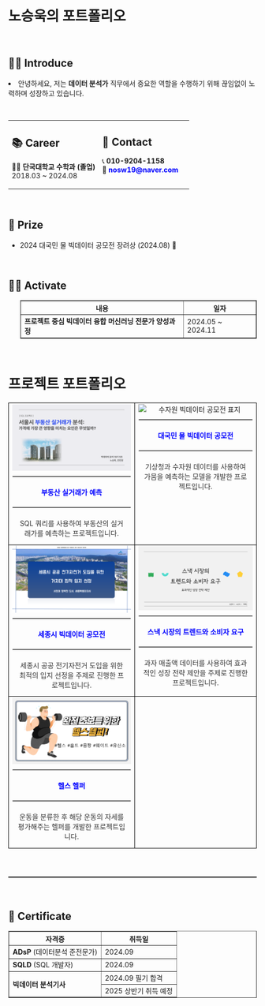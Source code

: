 <h1>노승욱의 포트폴리오</h1>

<br>

## 🧑‍💻 Introduce
<p>
  <li>안녕하세요, 저는 <strong>데이터 분석가</strong> 직무에서 중요한 역할을 수행하기 위해 끊임없이 노력하며 성장하고 있습니다.</li>
</p>

<ul>
</ul>

<br>

<table style="width: 100%; border-spacing: 10px;">
  <tr>
    <td style="vertical-align: top; width: 50%;">
      <h2>📚 Career</h2>
      <ul style="list-style: none; padding: 0;">
        <li>👨‍🎓 <b>단국대학교 수학과 (졸업)</b></li>
        <li>2018.03 ~ 2024.08</li>
      </ul>
    </td>
    <td style="vertical-align: top; width: 50%;">
      <h2>📱 Contact</h2>
      <ul style="list-style: none; padding: 0;">
        <li>📞 <b>010-9204-1158</b></li>
        <li>📧 <b><a href="mailto:nosw19@naver.com" style="text-decoration: none; color: blue;">nosw19@naver.com</a></b></li>
      </ul>
    </td>
  </tr>
</table>

<br>

<div>
  <h2>🏅 Prize</h2>
</div>

<ul>
  <li>2024 대국민 물 빅데이터 공모전 장려상 (2024.08) 🎉</li>
</ul>

<br>

<div>
  <h2>🤼‍♂️ Activate</h2>
</div>

<ul>
  <table border="1">
  <tr>
    <th>내용</th>
    <th>일자</th>
  </tr>
  <tr>
    <td><strong>﻿프로젝트 중심 빅데이터 융합 머신러닝 전문가 양성과정</strong></td>
    <td>2024.05 ~ 2024.11</td>
</table>

</ul>

<br>


# 프로젝트 포트폴리오

<table style="width: 100%; border-collapse: collapse; margin: 20px 0; table-layout: fixed;">
  <tr>
    <td style="text-align: center; vertical-align: top; border: 1px solid black;">
      <img src="SQL_표지.png" alt="SQL 프로젝트 표지" style="width: 100%; height: auto; display: block;">
      <hr style="border: 1px solid #ccc; margin: 10px 0;">
      <div style="padding: 10px;">
        <a href="./SQL프로젝트.pdf" style="text-decoration: none; color: blue; font-weight: bold;">
          <b>부동산 실거래가 예측</b>
        </a>
      </div>
      <hr style="border: 1px solid #ccc; margin: 10px 0;">
      <div style="padding: 10px; font-size: 14px; color: #333;">
        SQL 쿼리를 사용하여 부동산의 실거래가를 예측하는 프로젝트입니다.
      </div>
    </td>
    <td style="text-align: center; vertical-align: top; border: 1px solid black;">
      <img src="수자원_표지.png" alt="수자원 빅데이터 공모전 표지" style="width: 100%; height: auto; display: block;">
      <hr style="border: 1px solid #ccc; margin: 10px 0;">
      <div style="padding: 10px;">
        <a href="./수자원프로젝트.pdf" style="text-decoration: none; color: blue; font-weight: bold;">
          <b>대국민 물 빅데이터 공모전</b>
        </a>
      </div>
      <hr style="border: 1px solid #ccc; margin: 10px 0;">
      <div style="padding: 10px; font-size: 14px; color: #333;">
        기상청과 수자원 데이터를 사용하여 가뭄을 예측하는 모델을 개발한 프로젝트입니다.
      </div>
    </td>
  </tr>
  <tr>
    <td style="text-align: center; vertical-align: top; border: 1px solid black;">
      <img src="세종시_표지.png" alt="세종시 빅데이터 공모전 표지" style="width: 100%; height: auto; display: block;">
      <hr style="border: 1px solid #ccc; margin: 10px 0;">
      <div style="padding: 10px;">
        <a href="./세종시발표.pdf" style="text-decoration: none; color: blue; font-weight: bold;">
          <b>세종시 빅데이터 공모전</b>
        </a>
      </div>
      <hr style="border: 1px solid #ccc; margin: 10px 0;">
      <div style="padding: 10px; font-size: 14px; color: #333;">
        세종시 공공 전기자전거 도입을 위한 최적의 입지 선정을 주제로 진행한 프로젝트입니다.
      </div>
    </td>
    <td style="text-align: center; vertical-align: top; border: 1px solid black;">
      <img src="세미_표지.png" alt="스낵 시장 프로젝트 표지" style="width: 100%; height: auto; display: block;">
      <hr style="border: 1px solid #ccc; margin: 10px 0;">
      <div style="padding: 10px;">
        <a href="./세미프로젝트.pdf" style="text-decoration: none; color: blue; font-weight: bold;">
          <b>스낵 시장의 트렌드와 소비자 요구</b>
        </a>
      </div>
      <hr style="border: 1px solid #ccc; margin: 10px 0;">
      <div style="padding: 10px; font-size: 14px; color: #333;">
        과자 매출액 데이터를 사용하여 효과적인 성장 전략 제안을 주제로 진행한 프로젝트입니다.
      </div>
    </td>
  </tr>
  <tr>
    <td style="text-align: center; vertical-align: top; border: 1px solid black;">
      <img src="파이널_표지.png" alt="헬스 헬퍼 표지" style="width: 100%; height: auto; display: block;">
      <hr style="border: 1px solid #ccc; margin: 10px 0;">
      <div style="padding: 10px;">
        <a href="./파이널프로젝트.pdf" style="text-decoration: none; color: blue; font-weight: bold;">
          <b>헬스 헬퍼</b>
        </a>
      </div>
      <hr style="border: 1px solid #ccc; margin: 10px 0;">
      <div style="padding: 10px; font-size: 14px; color: #333;">
        운동을 분류한 후 해당 운동의 자세를 평가해주는 헬퍼를 개발한 프로젝트입니다.
      </div>
    </td>
    <td style="border: 1px solid black;"></td>
  </tr>
</table>


<br>

<table style="width: 100%; border-collapse: collapse; margin: 20px 0; table-layout: fixed; border: 1px solid black;">
  <!-- 프로젝트 테이블 내용 -->
</table>

<br>

<div>
  <h2>📑 Certificate</h2>
</div>

<table border="1">
  <tr>
    <th>자격증</th>
    <th>취득일</th>
  </tr>
  <tr>
    <td><strong>ADsP</strong> (데이터분석 준전문가)</td>
    <td>2024.09</td>
  </tr>
  <tr>
    <td><strong>SQLD</strong> (SQL 개발자)</td>
    <td>2024.09</td>
  </tr>
  <tr>
    <td rowspan="2"><strong>빅데이터 분석기사</strong></td>
    <td>2024.09 필기 합격</td>
  </tr>
  <tr>
    <td>2025 상반기 취득 예정</td>
  </tr>
</table>


